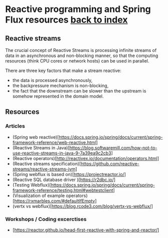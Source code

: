 # Reactive programming and Spring Flux resources [back to index](/)

## Reactive streams

The crucial concept of Reactive Streams is processing infinite streams
of data in an asynchronous and non-blocking manner, so that the
computing resources (think CPU cores or network hosts) can be used in
parallel.

There are three key factors that make a stream reactive:
- the data is processed asynchronously,
- the backpressure mechanism is non-blocking,
- the fact that the downstream can be slower than the upstream is somehow represented in the domain model.

## Resources

### Articles

- (Spring web reactive)[https://docs.spring.io/spring/docs/current/spring-framework-reference/web-reactive.html]
- (Reactive Streams in Java)[https://blog.softwaremill.com/how-not-to-use-reactive-streams-in-java-9-7a39ea9c2cb3]
- (Reactive operators)[http://reactivex.io/documentation/operators.html]
- (Reactive streams specification)[https://github.com/reactive-streams/reactive-streams-jvm]
- (Spring webflux is based on)[https://projectreactor.io/]
- (Reactive SQL database driver )[https://r2dbc.io/]
- (Testing Webflux)[https://docs.spring.io/spring/docs/current/spring-framework-reference/testing.html#webtestclient]
- (Visualization of example operators)[https://rxmarbles.com/#defaultIfEmpty]
- (vertx vs webflux)[https://blog.rcode3.com/blog/vertx-vs-webflux/]


### Workshops / Coding excerctises

- [https://reactor.github.io/head-first-reactive-with-spring-and-reactor/]
